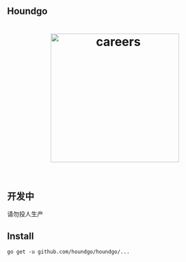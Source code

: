 ## Houndgo

<h1 align="center">
	<img width="300" src="https://raw.githubusercontent.com/houndgo/houndgo/master/Houndgo.svg?sanitize=true" alt="careers">
	<br>
	<br>
</h1>

## 开发中

请勿投人生产


## Install

```
go get -u github.com/houndgo/houndgo/...
```